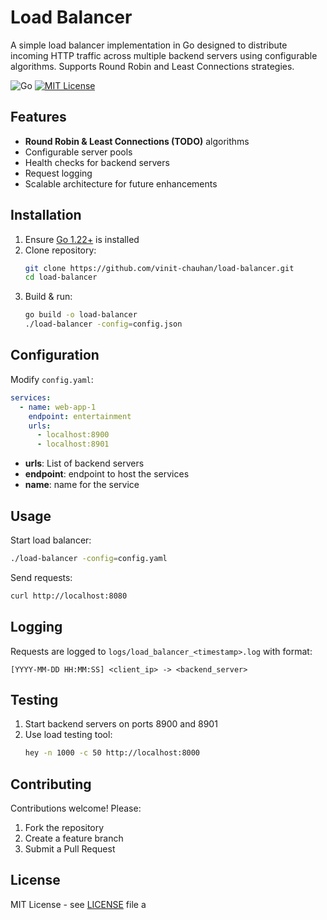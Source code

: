 # Load Balancer

A simple load balancer implementation in Go designed to distribute incoming HTTP traffic across multiple backend servers using configurable algorithms. Supports Round Robin and Least Connections strategies.

![Go](https://img.shields.io/badge/Go-1.22+-blue.svg)
[![MIT License](https://img.shields.io/badge/License-MIT-green.svg)](LICENSE)

## Features

- **Round Robin & Least Connections (TODO)** algorithms
- Configurable server pools
- Health checks for backend servers
- Request logging
- Scalable architecture for future enhancements

## Installation

1. Ensure [Go 1.22+](https://golang.org/dl/) is installed
2. Clone repository:
   ```bash
   git clone https://github.com/vinit-chauhan/load-balancer.git
   cd load-balancer
   ```
3. Build & run:
   ```bash
   go build -o load-balancer
   ./load-balancer -config=config.json
   ```

## Configuration

Modify `config.yaml`:

```yaml
services:
  - name: web-app-1
    endpoint: entertainment
    urls:
      - localhost:8900
      - localhost:8901
```

- **urls**: List of backend servers
- **endpoint**: endpoint to host the services
- **name**: name for the service

## Usage

Start load balancer:

```bash
./load-balancer -config=config.yaml
```

Send requests:

```bash
curl http://localhost:8080
```

## Logging

Requests are logged to `logs/load_balancer_<timestamp>.log` with format:

```
[YYYY-MM-DD HH:MM:SS] <client_ip> -> <backend_server>
```

## Testing

1. Start backend servers on ports 8900 and 8901
2. Use load testing tool:
   ```bash
   hey -n 1000 -c 50 http://localhost:8000
   ```

## Contributing

Contributions welcome! Please:

1. Fork the repository
2. Create a feature branch
3. Submit a Pull Request

## License

MIT License - see [LICENSE](LICENSE) file
a
